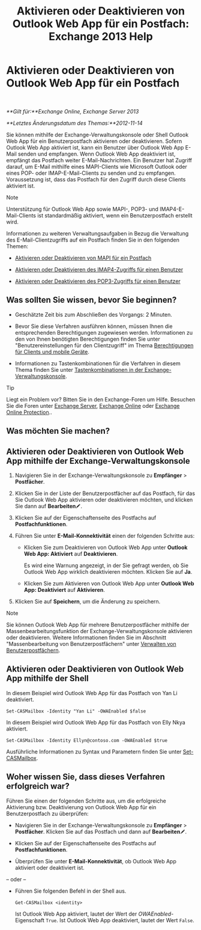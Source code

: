 ﻿---
title: 'Aktivieren oder Deaktivieren von Outlook Web App für ein Postfach: Exchange 2013 Help'
TOCTitle: Aktivieren oder Deaktivieren von Outlook Web App für ein Postfach
ms:assetid: abc19646-6211-4f18-a060-e347452dcc53
ms:mtpsurl: https://technet.microsoft.com/de-de/library/Bb124124(v=EXCHG.150)
ms:contentKeyID: 50554892
ms.date: 04/24/2018
mtps_version: v=EXCHG.150
ms.translationtype: HT
---

# Aktivieren oder Deaktivieren von Outlook Web App für ein Postfach

 

_**Gilt für:**Exchange Online, Exchange Server 2013_

_**Letztes Änderungsdatum des Themas:**2012-11-14_

Sie können mithilfe der Exchange-Verwaltungskonsole oder Shell Outlook Web App für ein Benutzerpostfach aktivieren oder deaktivieren. Sofern Outlook Web App aktiviert ist, kann ein Benutzer über Outlook Web App E-Mail senden und empfangen. Wenn Outlook Web App deaktiviert ist, empfängt das Postfach weiter E-Mail-Nachrichten. Ein Benutzer hat Zugriff darauf, um E-Mail mithilfe eines MAPI-Clients wie Microsoft Outlook oder eines POP- oder IMAP-E-Mail-Clients zu senden und zu empfangen. Voraussetzung ist, dass das Postfach für den Zugriff durch diese Clients aktiviert ist.


> [!NOTE]
> Unterstützung für Outlook Web App sowie MAPI-, POP3- und IMAP4-E-Mail-Clients ist standardmäßig aktiviert, wenn ein Benutzerpostfach erstellt wird.



Informationen zu weiteren Verwaltungsaufgaben in Bezug die Verwaltung des E-Mail-Clientzugriffs auf ein Postfach finden Sie in den folgenden Themen:

  - [Aktivieren oder Deaktivieren von MAPI für ein Postfach](enable-or-disable-mapi-for-a-mailbox-exchange-online-help.md)

  - [Aktivieren oder Deaktivieren des IMAP4-Zugriffs für einen Benutzer](enable-or-disable-imap4-access-for-a-user-exchange-2013-help.md)

  - [Aktivieren oder Deaktivieren des POP3-Zugriffs für einen Benutzer](enable-or-disable-pop3-access-for-a-user-exchange-2013-help.md)

## Was sollten Sie wissen, bevor Sie beginnen?

  - Geschätzte Zeit bis zum Abschließen des Vorgangs: 2 Minuten.

  - Bevor Sie diese Verfahren ausführen können, müssen Ihnen die entsprechenden Berechtigungen zugewiesen werden. Informationen zu den von Ihnen benötigten Berechtigungen finden Sie unter "Benutzereinstellungen für den Clientzugriff" im Thema [Berechtigungen für Clients und mobile Geräte](clients-and-mobile-devices-permissions-exchange-2013-help.md).

  - Informationen zu Tastenkombinationen für die Verfahren in diesem Thema finden Sie unter [Tastenkombinationen in der Exchange-Verwaltungskonsole](keyboard-shortcuts-in-the-exchange-admin-center-exchange-online-protection-help.md).


> [!TIP]
> Liegt ein Problem vor? Bitten Sie in den Exchange-Foren um Hilfe. Besuchen Sie die Foren unter <A href="https://go.microsoft.com/fwlink/p/?linkid=60612">Exchange Server</A>, <A href="https://go.microsoft.com/fwlink/p/?linkid=267542">Exchange Online</A> oder <A href="https://go.microsoft.com/fwlink/p/?linkid=285351">Exchange Online Protection</A>..



## Was möchten Sie machen?

## Aktivieren oder Deaktivieren von Outlook Web App mithilfe der Exchange-Verwaltungskonsole

1.  Navigieren Sie in der Exchange-Verwaltungskonsole zu **Empfänger** \> **Postfächer**.

2.  Klicken Sie in der Liste der Benutzerpostfächer auf das Postfach, für das Sie Outlook Web App aktivieren oder deaktivieren möchten, und klicken Sie dann auf **Bearbeiten**![Bearbeitungssymbol](images/Bb124582.6f53ccb2-1f13-4c02-bea0-30690e6ea71d(EXCHG.150).gif "Bearbeitungssymbol").

3.  Klicken Sie auf der Eigenschaftenseite des Postfachs auf **Postfachfunktionen**.

4.  Führen Sie unter **E-Mail-Konnektivität** einen der folgenden Schritte aus:
    
      - Klicken Sie zum Deaktivieren von Outlook Web App unter **Outlook Web App: Aktiviert** auf **Deaktivieren**.
        
        Es wird eine Warnung angezeigt, in der Sie gefragt werden, ob Sie Outlook Web App wirklich deaktivieren möchten. Klicken Sie auf **Ja**.
    
      - Klicken Sie zum Aktivieren von Outlook Web App unter **Outlook Web App: Deaktiviert** auf **Aktivieren**.

5.  Klicken Sie auf **Speichern**, um die Änderung zu speichern.


> [!NOTE]
> Sie können Outlook Web App für mehrere Benutzerpostfächer mithilfe der Massenbearbeitungsfunktion der Exchange-Verwaltungskonsole aktivieren oder deaktivieren. Weitere Informationen finden Sie im Abschnitt "Massenbearbeitung von Benutzerpostfächern" unter <A href="manage-user-mailboxes-exchange-2013-help.md">Verwalten von Benutzerpostfächern</A>.



## Aktivieren oder Deaktivieren von Outlook Web App mithilfe der Shell

In diesem Beispiel wird Outlook Web App für das Postfach von Yan Li deaktiviert.

    Set-CASMailbox -Identity "Yan Li" -OWAEnabled $false

In diesem Beispiel wird Outlook Web App für das Postfach von Elly Nkya aktiviert.

    Set-CASMailbox -Identity Ellyn@contoso.com -OWAEnabled $true

Ausführliche Informationen zu Syntax und Parametern finden Sie unter [Set-CASMailbox](https://technet.microsoft.com/de-de/library/bb125264\(v=exchg.150\)).

## Woher wissen Sie, dass dieses Verfahren erfolgreich war?

Führen Sie einen der folgenden Schritte aus, um die erfolgreiche Aktivierung bzw. Deaktivierung von Outlook Web App für ein Benutzerpostfach zu überprüfen:

  - Navigieren Sie in der Exchange-Verwaltungskonsole zu **Empfänger** \> **Postfächer**. Klicken Sie auf das Postfach und dann auf **Bearbeiten**![Bearbeitungssymbol](images/Bb124582.6f53ccb2-1f13-4c02-bea0-30690e6ea71d(EXCHG.150).gif "Bearbeitungssymbol").

  - Klicken Sie auf der Eigenschaftenseite des Postfachs auf **Postfachfunktionen**.

  - Überprüfen Sie unter **E-Mail-Konnektivität**, ob Outlook Web App aktiviert oder deaktiviert ist.

– oder –

  - Führen Sie folgenden Befehl in der Shell aus.
    
        Get-CASMailbox <identity>
    
    Ist Outlook Web App aktiviert, lautet der Wert der *OWAEnabled*-Eigenschaft `True`. Ist Outlook Web App deaktiviert, lautet der Wert `False`.


